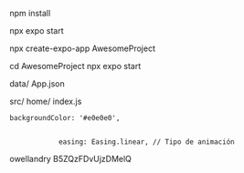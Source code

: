 npm install

npx expo start


npx create-expo-app AwesomeProject

cd AwesomeProject
npx expo start



data/
    App.json

src/
    home/
        index.js




    backgroundColor: '#e0e0e0', 


                easing: Easing.linear, // Tipo de animación


owellandry
B5ZQzFDvUjzDMelQ